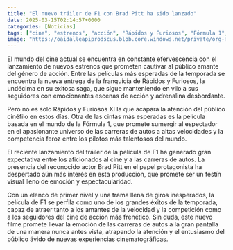 ```yaml
---
title: "El nuevo tráiler de F1 con Brad Pitt ha sido lanzado"
date: 2025-03-15T02:14:57+0000
categories: [Noticias]
tags: ["cine", "estrenos", "acción", "Rápidos y Furiosos", "Fórmula 1", "carreras de autos", "Brad Pitt."]
image: "https://oaidalleapiprodscus.blob.core.windows.net/private/org-HKmKxpuNw3Y88lm4EBrIPq0n/user-ZwiCXOggLL8ZNNKE2g7rXFmV/img-S9woPWicEwNwVtjVBMaXh45G.png?st=2025-03-15T01%3A14%3A57Z&se=2025-03-15T03%3A14%3A57Z&sp=r&sv=2024-08-04&sr=b&rscd=inline&rsct=image/png&skoid=d505667d-d6c1-4a0a-bac7-5c84a87759f8&sktid=a48cca56-e6da-484e-a814-9c849652bcb3&skt=2025-03-14T18%3A24%3A51Z&ske=2025-03-15T18%3A24%3A51Z&sks=b&skv=2024-08-04&sig=BOstsmWb0S4NnuVdsXlyOCK3zwVEAMkWeE2vqcnhCS0%3D"
---
```


El mundo del cine actual se encuentra en constante efervescencia con el lanzamiento de nuevos estrenos que prometen cautivar al público amante del género de acción. Entre las películas más esperadas de la temporada se encuentra la nueva entrega de la franquicia de Rápidos y Furiosos, la undécima en su exitosa saga, que sigue manteniendo en vilo a sus seguidores con emocionantes escenas de acción y adrenalina desbordante.

Pero no es solo Rápidos y Furiosos XI la que acapara la atención del público cinéfilo en estos días. Otra de las cintas más esperadas es la película basada en el mundo de la Fórmula 1, que promete sumergir al espectador en el apasionante universo de las carreras de autos a altas velocidades y la competencia feroz entre los pilotos más talentosos del mundo. 

El reciente lanzamiento del tráiler de la película de F1 ha generado gran expectativa entre los aficionados al cine y a las carreras de autos. La presencia del reconocido actor Brad Pitt en el papel protagonista ha despertado aún más interés en esta producción, que promete ser un festín visual lleno de emoción y espectacularidad.

Con un elenco de primer nivel y una trama llena de giros inesperados, la película de F1 se perfila como uno de los grandes éxitos de la temporada, capaz de atraer tanto a los amantes de la velocidad y la competición como a los seguidores del cine de acción más frenético. Sin duda, este nuevo filme promete llevar la emoción de las carreras de autos a la gran pantalla de una manera nunca antes vista, atrapando la atención y el entusiasmo del público ávido de nuevas experiencias cinematográficas.
    